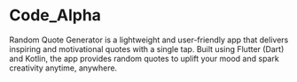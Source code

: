 # Code_Alpha
Random Quote Generator is a lightweight and user-friendly app that delivers inspiring and motivational quotes with a single tap. Built using Flutter (Dart) and Kotlin, the app provides random quotes to uplift your mood and spark creativity anytime, anywhere.
